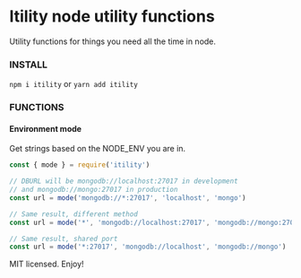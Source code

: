 # Itility node utility functions

Utility functions for things you need all the time in node.

### INSTALL
```npm i itility``` or ```yarn add itility```

### FUNCTIONS

#### Environment mode
Get strings based on the NODE_ENV you are in.
```javascript
const { mode } = require('itility')

// DBURL will be mongodb://localhost:27017 in development
// and mongodb://mongo:27017 in production
const url = mode('mongodb://*:27017', 'localhost', 'mongo')

// Same result, different method
const url = mode('*', 'mongodb://localhost:27017', 'mongodb://mongo:27017')

// Same result, shared port
const url = mode('*:27017', 'mongodb://localhost', 'mongodb://mongo')
```

MIT licensed. Enjoy!
